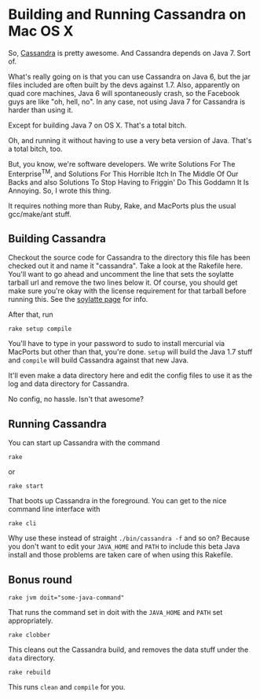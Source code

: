 # Building and Running Cassandra on Mac OS X

So, [Cassandra](http://incubator.apache.org/projects/cassandra.html)
is pretty awesome. And Cassandra depends on Java 7. Sort of.

What's really going on is that you can use Cassandra on Java 6, but
the jar files included are often built by the devs against 1.7. Also,
apparently on quad core machines, Java 6 will spontaneously crash, so
the Facebook guys are like "oh, hell, no". In any case, not using Java
7 for Cassandra is harder than using it.

Except for building Java 7 on OS X. That's a total bitch.

Oh, and running it without having to use a very beta version of
Java. That's a total bitch, too.

But, you know, we're software developers. We write Solutions For The
Enterprise<sup>TM</sup>, and Solutions For This Horrible
Itch In The Middle Of Our Backs and also Solutions To Stop Having to
Friggin' Do This Goddamn It Is Annoying. So, I wrote this thing.

It requires nothing more than Ruby, Rake, and MacPorts plus the usual
gcc/make/ant stuff.

## Building Cassandra

Checkout the source code for Cassandra to the directory this file has
been checked out it and name it "cassandra". Take a look at the
Rakefile here. You'll want to go ahead and uncomment the line that
sets the soylatte tarball url and remove the two lines below it. Of
course, you should get make sure you're okay with the license
requirement for that tarball before running this. See the [soylatte
page](http://landonf.bikemonkey.org/static/soylatte/#get) for info.

After that, run
    
    rake setup compile

You'll have to type in your password to sudo to install mercurial via
MacPorts but other than that, you're done. `setup` will build the Java
1.7 stuff and `compile` will build Cassandra against that new Java.

It'll even make a data directory here and edit the config files to use
it as the log and data directory for Cassandra.

No config, no hassle. Isn't that awesome?

## Running Cassandra

You can start up Cassandra with the command

    rake
or

    rake start

That boots up Cassandra in the foreground. You can get to the nice
command line interface with

    rake cli

Why use these instead of straight `./bin/cassandra -f` and so on?
Because you don't want to edit your `JAVA_HOME` and `PATH` to include this
beta Java install and those problems are taken care of when using this
Rakefile.

## Bonus round

    rake jvm doit="some-java-command"

That runs the command set in doit with the `JAVA_HOME` and `PATH` set
appropriately.

    rake clobber

This cleans out the Cassandra build, and removes the data stuff under
the `data` directory.

    rake rebuild

This runs `clean` and `compile` for you.
